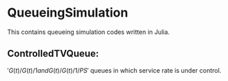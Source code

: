 # QueueingSimulation
This contains queueing simulation codes written in Julia.

## ControlledTVQueue:
$'G(t)/G(t)/1 and G(t)/G(t)/1/PS'$ queues in which service rate is under control.
